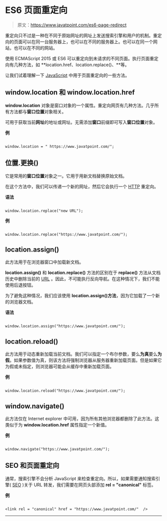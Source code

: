 # ES6 页面重定向

> 原文：<https://www.javatpoint.com/es6-page-redirect>

重定向只不过是一种在不同于原始网址的网址上发送搜索引擎和用户的机制。重定向的页面可以在同一台服务器上，也可以在不同的服务器上。也可以在同一个网站，也可以在不同的网站。

使用 ECMAScript 2015 或 ES6 可以重定向到未请求的不同页面。执行页面重定向有几种方法，如 **location.href、location.replace()、**等。

让我们试着理解一下 [JavaScript](https://www.javatpoint.com/javascript-tutorial) 中用于页面重定向的一些方法。

## window.location 和 window.location.href

**window.location** 对象是窗口对象的一个属性。重定向网页有几种方法。几乎所有方法都与**窗口位置**对象相关。

可用于获取当前**网址**的地址或网址。无需添加**窗口**前缀即可写入**窗口位置**对象。

**例**

```

window.location = " https://www.javatpoint.com/";

```

## 位置.更换()

它是常用的**窗口位置**对象之一。它用于用新文档替换原始文档。

在这个方法中，我们可以传递一个新的网址，然后它会执行一个 [HTTP](https://www.javatpoint.com/http-full-form) 重定向。

**语法**

```

window.location.replace("new URL");

```

**例**

```

window.location.replace("https://www.javatpoint.com/");

```

## location.assign()

此方法用于在浏览器窗口中加载新文档。

**location.assign()** 和 **location.replace()** 方法的区别在于 **replace()** 方法从文档历史中删除当前的 [URL](https://www.javatpoint.com/url-full-form) 。因此，不可能执行反向导航。在这种情况下，我们不能使用后退按钮。

为了避免这种情况，我们应该使用 **location.assign()方法**，因为它加载了一个新的浏览器文档。

**语法**

```

window.location.assign("https://www.javatpoint.com/");

```

## location.reload()

此方法用于动态重新加载当前文档。我们可以指定一个布尔参数，要么**为真**要么**为假**。如果参数值为真，则该方法将强制浏览器从服务器重新加载页面。但是如果它为假或未指定，则浏览器可能会从缓存中重新加载页面。

**例**

```

window.location.reload("https://www.javatpoint.com/");

```

## window.navigate()

此方法仅在 Internet explorer 中可用，因为所有其他浏览器都删除了此方法。这类似于为 **window.location.href** 属性指定一个新值。

**例**

```

window.navigate("https://www.javatpoint.com/");

```

## SEO 和页面重定向

通常，搜索引擎不会分析 JavaScript 来检查重定向。所以，如果需要通知搜索引擎( [SEO](https://www.javatpoint.com/seo-tutorial) )关于 URL 转发，我们需要在网页头部添加 **rel = "canonical"** 标签。

**例**

```

<link rel = "canonical" href = "https://www.javatpoint.com/"  />

```

* * *